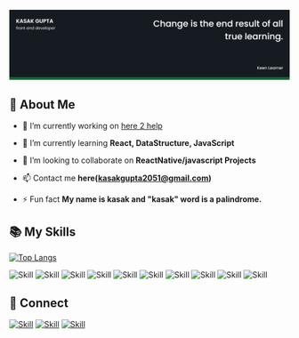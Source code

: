 ![palindrome-kasak's-cover](./cover.png)

## 🧔 About Me

- 🔭 I’m currently working on [here 2 help](https://github.com/Here2help-community/h2H)

- 🌱 I’m currently learning **React, DataStructure, JavaScript**

- 👯 I’m looking to collaborate on **ReactNative/javascript Projects**

- 📫 Contact me **here(kasakgupta2051@gmail.com)**

- ⚡ Fun fact **My name is kasak and "kasak" word is a palindrome.**

## 📚 My Skills

[![Top Langs](https://github-readme-stats.vercel.app/api/top-langs/?username=palindrome-kasak&layout=compact&show_icons=true&theme=dark)](https://github.com/Jaagrav/Jaagrav)

![Skill](https://img.shields.io/badge/HTML5-E34F26?style=for-the-badge&logo=html5&logoColor=white)
![Skill](https://img.shields.io/badge/CSS3-1572B6?style=for-the-badge&logo=css3&logoColor=white)
![Skill](https://img.shields.io/badge/JavaScript-323330?style=for-the-badge&logo=javascript&logoColor=F7DF1E)
![Skill](https://img.shields.io/badge/npm-CB3837?style=for-the-badge&logo=npm&logoColor=white)
![Skill](https://img.shields.io/badge/Yarn-2C8EBB?style=for-the-badge&logo=yarn&logoColor=white)
![Skill](https://img.shields.io/badge/Java-ED8B00?style=for-the-badge&logo=java&logoColor=white)
![Skill](https://img.shields.io/badge/React-20232A?style=for-the-badge&logo=react&logoColor=61DAFB)
![Skill](https://img.shields.io/badge/React_Native-20232A?style=for-the-badge&logo=react&logoColor=61DAFB)
![Skill](https://img.shields.io/badge/Bootstrap-563D7C?style=for-the-badge&logo=bootstrap&logoColor=white)
![Skill](https://img.shields.io/badge/Visual_Studio_Code-0078D4?style=for-the-badge&logo=visual%20studio%20code&logoColor=white)

## 🤝 Connect

[![Skill](https://img.shields.io/badge/LinkedIn-0077B5?style=for-the-badge&logo=linkedin&logoColor=white)](https://www.linkedin.com/in/kasak-gupta-013baa190/)
[![Skill](https://img.shields.io/badge/Twitter-1DA1F2?style=for-the-badge&logo=twitter&logoColor=white)](https://twitter.com/KasakGupta7)
[![Skill](https://img.shields.io/badge/GitHub-100000?style=for-the-badge&logo=github&logoColor=white)](https://github.com/palindrome-kasak)